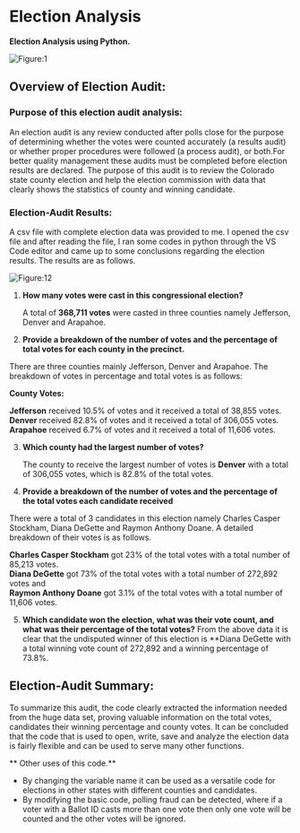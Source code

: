 # Election Analysis
**Election Analysis using Python.**

![Figure:1](https://westbrookct.us/ImageRepository/Document?documentId=4459)

## Overview of Election Audit:

### Purpose of this election audit analysis:

An election audit is any review conducted after polls close for the purpose of determining whether the votes were counted accurately (a results audit) or whether proper procedures were followed (a process audit), or both.For better quality management these audits must be completed before election results are declared.
The purpose of this audit is to review the Colorado state county election and help the election commission with data that clearly shows the statistics of county and winning candidate.

### Election-Audit Results: 

A csv file with complete election data was provided to me. I opened the csv file and after reading the file, I ran some codes in python through the VS Code editor and came up to some conclusions regarding the election results. The results are as follows.

![Figure:12]()
1. **How many votes were cast in this congressional election?**

   A total of **368,711 votes** were casted in three counties namely Jefferson, Denver and Arapahoe.

2. **Provide a breakdown of the number of votes and the percentage of total votes for each county in the precinct.**

  There are three counties mainly Jefferson, Denver and Arapahoe. The breakdown of votes in percentage and total votes is as follows:

  **County Votes:**
  
  **Jefferson** received 10.5% of votes and it received a total of 38,855 votes.<br>
  **Denver** received 82.8% of votes and it received a total of 306,055 votes.<br>
  **Arapahoe** received 6.7% of votes and it received a total of 11,606 votes.

3. **Which county had the largest number of votes?**

   The county to receive the largest number of votes is **Denver** with a total of 306,055 votes, which is 82.8% of the total votes.

4. **Provide a breakdown of the number of votes and the percentage of the total votes each candidate received**

  There were a total of 3 candidates in this election namely Charles Casper Stockham, Diana DeGette and Raymon Anthony Doane. A detailed breakdown of their votes     is as follows.

   **Charles Casper Stockham** got 23% of the total votes with a total number of 85,213 votes. <br>
   **Diana DeGette** got 73% of the total votes with a total number of 272,892 votes and <br>
   **Raymon Anthony Doane** got 3.1% of the total votes with a total number of 11,606 votes.

5.  **Which candidate won the election, what was their vote count, and what was their percentage of the total votes?**
   From the above data it is clear that the undisputed winner of this election is **Diana DeGette with a total winning vote count of 272,892 and a winning              percentage of 73.8%.

## Election-Audit Summary:

To summarize this audit, the code clearly extracted the information needed from the huge data set, proving valuable information on the total votes, candidates their winning percentage and county votes. It can be concluded that the code that is used to open, write, save and analyze the election data is fairly flexible and can be used to serve many other functions. 

** Other uses of this code.**

   * By changing the variable name it can be used as a versatile code for elections in other states with different counties and candidates.
   * By modifying the basic code, polling fraud can be detected, where if a voter with a Ballot ID casts more than one vote then only one vote will be counted 		   and the other votes will be ignored.









